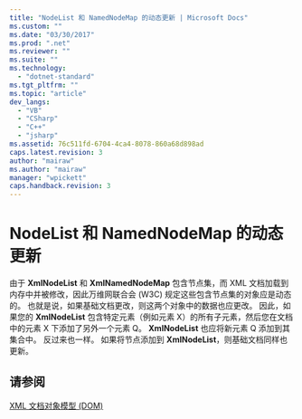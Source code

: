```yaml
---
title: "NodeList 和 NamedNodeMap 的动态更新 | Microsoft Docs"
ms.custom: ""
ms.date: "03/30/2017"
ms.prod: ".net"
ms.reviewer: ""
ms.suite: ""
ms.technology: 
  - "dotnet-standard"
ms.tgt_pltfrm: ""
ms.topic: "article"
dev_langs: 
  - "VB"
  - "CSharp"
  - "C++"
  - "jsharp"
ms.assetid: 76c511fd-6704-4ca4-8078-860a68d898ad
caps.latest.revision: 3
author: "mairaw"
ms.author: "mairaw"
manager: "wpickett"
caps.handback.revision: 3
---
```

# NodeList 和 NamedNodeMap 的动态更新
由于 **XmlNodeList** 和 **XmlNamedNodeMap** 包含节点集，而 XML 文档加载到内存中并被修改，因此万维网联合会 \(W3C\) 规定这些包含节点集的对象应是动态的。  也就是说，如果基础文档更改，则这两个对象中的数据也应更改。  因此，如果您的 **XmlNodeList** 包含特定元素（例如元素 X）的所有子元素，然后您在文档中的元素 X 下添加了另外一个元素 Q。  **XmlNodeList** 也应将新元素 Q 添加到其集合中。  反过来也一样。  如果将节点添加到 **XmlNodeList**，则基础文档同样也更新。  
  
## 请参阅  
 [XML 文档对象模型 \(DOM\)](../../../../docs/standard/data/xml/xml-document-object-model-dom.md)